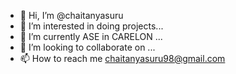 - 👋 Hi, I’m @chaitanyasuru
- 👀 I’m interested in doing projects...
- 🌱 I’m currently ASE in CARELON ...
- 💞️ I’m looking to collaborate on ...
- 📫 How to reach me chaitanyasuru98@gmail.com

<!---
chaitanyasuru/chaitanyasuru is a ✨ special ✨ repository because its `README.md` (this file) appears on your GitHub profile.
You can click the Preview link to take a look at your changes.
--->
